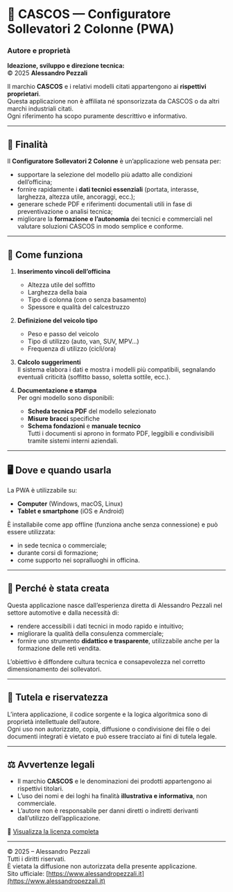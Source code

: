 # 🔧 CASCOS — Configuratore Sollevatori 2 Colonne (PWA)

### Autore e proprietà
**Ideazione, sviluppo e direzione tecnica:**  
© 2025 **Alessandro Pezzali**

Il marchio **CASCOS** e i relativi modelli citati appartengono ai **rispettivi proprietari**.  
Questa applicazione non è affiliata né sponsorizzata da CASCOS o da altri marchi industriali citati.  
Ogni riferimento ha scopo puramente descrittivo e informativo.

---

## 🎯 Finalità

Il **Configuratore Sollevatori 2 Colonne** è un’applicazione web pensata per:
- supportare la selezione del modello più adatto alle condizioni dell’officina;
- fornire rapidamente i **dati tecnici essenziali** (portata, interasse, larghezza, altezza utile, ancoraggi, ecc.);
- generare schede PDF e riferimenti documentali utili in fase di preventivazione o analisi tecnica;
- migliorare la **formazione e l’autonomia** dei tecnici e commerciali nel valutare soluzioni CASCOS in modo semplice e conforme.

---

## 🧭 Come funziona

1. **Inserimento vincoli dell’officina**  
   - Altezza utile del soffitto  
   - Larghezza della baia  
   - Tipo di colonna (con o senza basamento)  
   - Spessore e qualità del calcestruzzo  

2. **Definizione del veicolo tipo**  
   - Peso e passo del veicolo  
   - Tipo di utilizzo (auto, van, SUV, MPV…)  
   - Frequenza di utilizzo (cicli/ora)

3. **Calcolo suggerimenti**  
   Il sistema elabora i dati e mostra i modelli più compatibili, segnalando eventuali criticità (soffitto basso, soletta sottile, ecc.).

4. **Documentazione e stampa**  
   Per ogni modello sono disponibili:
   - **Scheda tecnica PDF** del modello selezionato  
   - **Misure bracci** specifiche  
   - **Schema fondazioni** e **manuale tecnico**  
   Tutti i documenti si aprono in formato PDF, leggibili e condivisibili tramite sistemi interni aziendali.

---

## 🖥️ Dove e quando usarla

La PWA è utilizzabile su:
- **Computer** (Windows, macOS, Linux)  
- **Tablet e smartphone** (iOS e Android)

È installabile come app offline (funziona anche senza connessione) e può essere utilizzata:
- in sede tecnica o commerciale;
- durante corsi di formazione;
- come supporto nei sopralluoghi in officina.

---

## 🧩 Perché è stata creata

Questa applicazione nasce dall’esperienza diretta di Alessandro Pezzali nel settore automotive e dalla necessità di:
- rendere accessibili i dati tecnici in modo rapido e intuitivo;
- migliorare la qualità della consulenza commerciale;
- fornire uno strumento **didattico e trasparente**, utilizzabile anche per la formazione delle reti vendita.

L’obiettivo è diffondere cultura tecnica e consapevolezza nel corretto dimensionamento dei sollevatori.

---

## 🔐 Tutela e riservatezza

L’intera applicazione, il codice sorgente e la logica algoritmica sono di proprietà intellettuale dell’autore.  
Ogni uso non autorizzato, copia, diffusione o condivisione dei file o dei documenti integrati è vietato e può essere tracciato ai fini di tutela legale.

---

## ⚖️ Avvertenze legali

- Il marchio **CASCOS** e le denominazioni dei prodotti appartengono ai rispettivi titolari.  
- L’uso dei nomi e dei loghi ha finalità **illustrativa e informativa**, non commerciale.  
- L’autore non è responsabile per danni diretti o indiretti derivanti dall’utilizzo dell’applicazione.

🔗 [Visualizza la licenza completa](https://www.alessandropezzali.it/Cascos_Configuratore/LICENSE.html)

---

© 2025 – Alessandro Pezzali  
Tutti i diritti riservati.  
È vietata la diffusione non autorizzata della presente applicazione.  
Sito ufficiale: [https://www.alessandropezzali.it](https://www.alessandropezzali.it)
